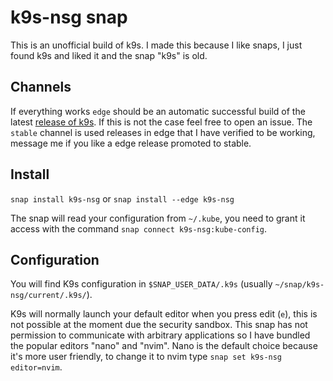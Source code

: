 # k9s-nsg snap

This is an unofficial build of k9s. I made this because I like snaps, I just found k9s and liked it and the snap "k9s" is old.

## Channels

If everything works `edge` should be an automatic successful build of the latest [release of k9s](https://github.com/derailed/k9s/releases). If this is not the case feel free to open an issue. The `stable` channel is used releases in edge that I have verified to be working, message me if you like a edge release promoted to stable.

## Install

`snap install k9s-nsg` or `snap install --edge k9s-nsg`

The snap will read your configuration from `~/.kube`, you need to grant it access with the command `snap connect k9s-nsg:kube-config`.

## Configuration

You will find K9s configuration in `$SNAP_USER_DATA/.k9s` (usually `~/snap/k9s-nsg/current/.k9s/`).

K9s will normally launch your default editor when you press edit (`e`), this is not possible at the moment due the security sandbox. This snap has not permission to communicate with arbitrary applications so I have bundled the popular editors "nano" and "nvim". Nano is the default choice because it's more user friendly, to change it to nvim type `snap set k9s-nsg editor=nvim`.
